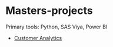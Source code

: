 # Masters-projects

Primary tools: Python, SAS Viya, Power BI

- [Customer Analytics](#Customer_README.md)

